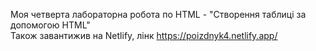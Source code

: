 Моя четверта лабораторна робота по HTML - "Створення таблиці за допомогою HTML"<br>
Також завантижив на Netlify, лінк https://poizdnyk4.netlify.app/
